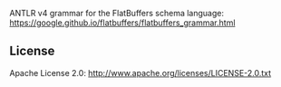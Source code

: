 ANTLR v4 grammar for the FlatBuffers schema language: https://google.github.io/flatbuffers/flatbuffers_grammar.html

## License
Apache License 2.0: http://www.apache.org/licenses/LICENSE-2.0.txt
